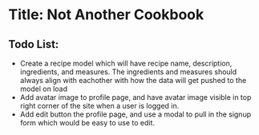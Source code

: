 # Title: Not Another Cookbook

## Todo List:
- Create a recipe model which will have recipe name, description, ingredients, and measures. The ingredients and measures should always align with eachother with how the data will get pushed to the model on load
- Add avatar image to profile page, and have avatar image visible in top right corner of the site when a user is logged in.
- Add edit button the profile page, and use a modal to pull in the signup form which would be easy to use to edit.

